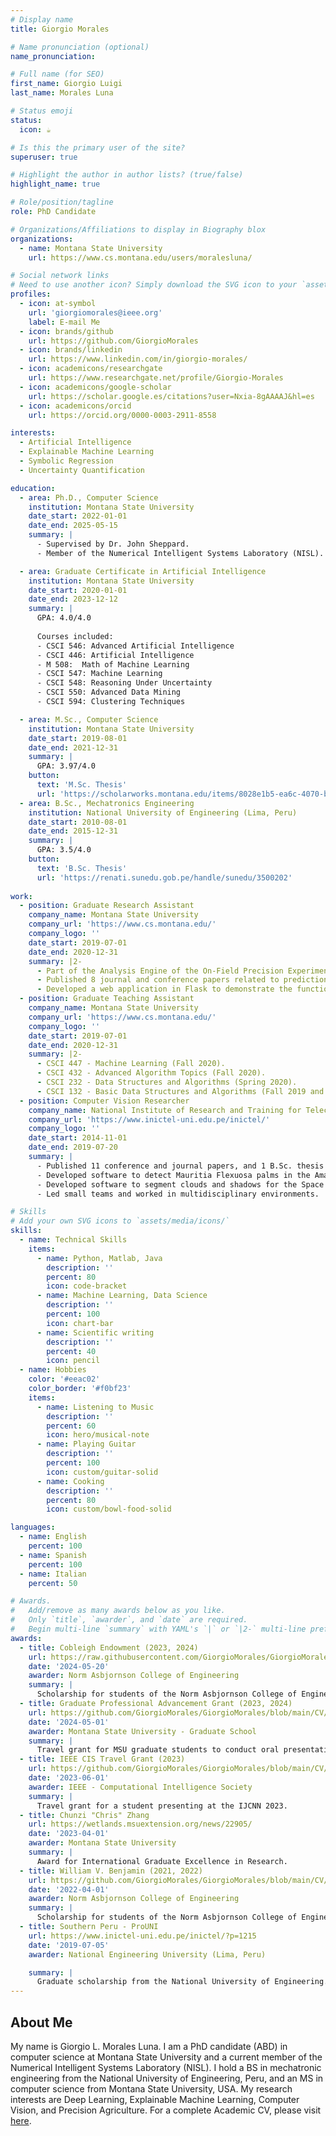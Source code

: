 ```yaml
---
# Display name
title: Giorgio Morales

# Name pronunciation (optional)
name_pronunciation: 

# Full name (for SEO)
first_name: Giorgio Luigi
last_name: Morales Luna

# Status emoji
status:
  icon: ☕️

# Is this the primary user of the site?
superuser: true

# Highlight the author in author lists? (true/false)
highlight_name: true

# Role/position/tagline
role: PhD Candidate

# Organizations/Affiliations to display in Biography blox
organizations:
  - name: Montana State University
    url: https://www.cs.montana.edu/users/moralesluna/

# Social network links
# Need to use another icon? Simply download the SVG icon to your `assets/media/icons/` folder.
profiles:
  - icon: at-symbol
    url: 'giorgiomorales@ieee.org'
    label: E-mail Me
  - icon: brands/github
    url: https://github.com/GiorgioMorales
  - icon: brands/linkedin
    url: https://www.linkedin.com/in/giorgio-morales/
  - icon: academicons/researchgate
    url: https://www.researchgate.net/profile/Giorgio-Morales
  - icon: academicons/google-scholar
    url: https://scholar.google.es/citations?user=Nxia-8gAAAAJ&hl=es
  - icon: academicons/orcid
    url: https://orcid.org/0000-0003-2911-8558

interests:
  - Artificial Intelligence
  - Explainable Machine Learning
  - Symbolic Regression
  - Uncertainty Quantification

education:
  - area: Ph.D., Computer Science
    institution: Montana State University
    date_start: 2022-01-01
    date_end: 2025-05-15
    summary: |
      - Supervised by Dr. John Sheppard. 
      - Member of the Numerical Intelligent Systems Laboratory (NISL).

  - area: Graduate Certificate in Artificial Intelligence
    institution: Montana State University
    date_start: 2020-01-01
    date_end: 2023-12-12
    summary: |
      GPA: 4.0/4.0
      
      Courses included:
      - CSCI 546: Advanced Artificial Intelligence
      - CSCI 446: Artificial Intelligence
      - M 508: 	Math of Machine Learning
      - CSCI 547: Machine Learning
      - CSCI 548: Reasoning Under Uncertainty
      - CSCI 550: Advanced Data Mining
      - CSCI 594: Clustering Techniques

  - area: M.Sc., Computer Science
    institution: Montana State University
    date_start: 2019-08-01
    date_end: 2021-12-31
    summary: |
      GPA: 3.97/4.0
    button:
      text: 'M.Sc. Thesis'
      url: 'https://scholarworks.montana.edu/items/8028e1b5-ea6c-4070-bc94-c86519405830'
  - area: B.Sc., Mechatronics Engineering
    institution: National University of Engineering (Lima, Peru)
    date_start: 2010-08-01
    date_end: 2015-12-31
    summary: |
      GPA: 3.5/4.0
    button:
      text: 'B.Sc. Thesis'
      url: 'https://renati.sunedu.gob.pe/handle/sunedu/3500202'
      
work:
  - position: Graduate Research Assistant
    company_name: Montana State University
    company_url: 'https://www.cs.montana.edu/'
    company_logo: ''
    date_start: 2019-07-01
    date_end: 2020-12-31
    summary: |2-
      - Part of the Analysis Engine of the On-Field Precision Experiment (OFPE) Framework project.
      - Published 8 journal and conference papers related to prediction and optimization in Precision Agriculture as well as uncertainty quantification and explainable machine learning.
      - Developed a web application in Flask to demonstrate the functionality of the prediction and optimization tools.
  - position: Graduate Teaching Assistant
    company_name: Montana State University
    company_url: 'https://www.cs.montana.edu/'
    company_logo: ''
    date_start: 2019-07-01
    date_end: 2020-12-31
    summary: |2-
      - CSCI 447 - Machine Learning (Fall 2020).
      - CSCI 432 - Advanced Algorithm Topics (Fall 2020).
      - CSCI 232 - Data Structures and Algorithms (Spring 2020).
      - CSCI 132 - Basic Data Structures and Algorithms (Fall 2019 and Summer 2020).
  - position: Computer Vision Researcher
    company_name: National Institute of Research and Training for Telecommunications (INICTEL-UNI)
    company_url: 'https://www.inictel-uni.edu.pe/inictel/'
    company_logo: ''
    date_start: 2014-11-01
    date_end: 2019-07-20
    summary: |
      - Published 11 conference and journal papers, and 1 B.Sc. thesis related to computer vision and remote sensing.
      - Developed software to detect Mauritia Flexuosa palms in the Amazon using aerial images and drones. The project allowed the expansion of the monitored area by 200% and reduced the expedition costs by 500%.
      - Developed software to segment clouds and shadows for the Space Agency of Peru (CONIDA) in high-resolution multispectral satellite images. The solution reduced the processing times by 1000%.
      - Led small teams and worked in multidisciplinary environments.

# Skills
# Add your own SVG icons to `assets/media/icons/`
skills:
  - name: Technical Skills
    items:
      - name: Python, Matlab, Java
        description: ''
        percent: 80
        icon: code-bracket
      - name: Machine Learning, Data Science
        description: ''
        percent: 100
        icon: chart-bar
      - name: Scientific writing
        description: ''
        percent: 40
        icon: pencil
  - name: Hobbies
    color: '#eeac02'
    color_border: '#f0bf23'
    items:
      - name: Listening to Music
        description: ''
        percent: 60
        icon: hero/musical-note
      - name: Playing Guitar
        description: ''
        percent: 100
        icon: custom/guitar-solid
      - name: Cooking
        description: ''
        percent: 80
        icon: custom/bowl-food-solid

languages:
  - name: English
    percent: 100
  - name: Spanish
    percent: 100
  - name: Italian
    percent: 50

# Awards.
#   Add/remove as many awards below as you like.
#   Only `title`, `awarder`, and `date` are required.
#   Begin multi-line `summary` with YAML's `|` or `|2-` multi-line prefix and indent 2 spaces below.
awards:
  - title: Cobleigh Endowment (2023, 2024)
    url: https://raw.githubusercontent.com/GiorgioMorales/GiorgioMorales/main/CV/cobleigh2024.jpg
    date: '2024-05-20'
    awarder: Norm Asbjornson College of Engineering 
    summary: |
      Scholarship for students of the Norm Asbjornson College of Engineering.
  - title: Graduate Professional Advancement Grant (2023, 2024)
    url: https://github.com/GiorgioMorales/GiorgioMorales/blob/main/CV/PAGaward2024.pdf
    date: '2024-05-01'
    awarder: Montana State University - Graduate School
    summary: |
      Travel grant for MSU graduate students to conduct oral presentations at professional conferences.
  - title: IEEE CIS Travel Grant (2023)
    url: https://github.com/GiorgioMorales/GiorgioMorales/blob/main/CV/Travel%20grant%20IEEE%20CIS%202023.pdf
    date: '2023-06-01'
    awarder: IEEE - Computational Intelligence Society
    summary: |
      Travel grant for a student presenting at the IJCNN 2023.
  - title: Chunzi "Chris" Zhang
    url: https://wetlands.msuextension.org/news/22905/
    date: '2023-04-01'
    awarder: Montana State University
    summary: |
      Award for International Graduate Excellence in Research.
  - title: William V. Benjamin (2021, 2022)
    url: https://github.com/GiorgioMorales/GiorgioMorales/blob/main/CV/Benjamin2022.png
    date: '2022-04-01'
    awarder: Norm Asbjornson College of Engineering
    summary: |
      Scholarship for students of the Norm Asbjornson College of Engineering.
  - title: Southern Peru - ProUNI
    url: https://www.inictel-uni.edu.pe/inictel/?p=1215
    date: '2019-07-05'
    awarder: National Engineering University (Lima, Peru)

    summary: |
      Graduate scholarship from the National University of Engineering.
---
```


## About Me

My name is Giorgio L. Morales Luna. I am a PhD candidate (ABD) in computer science at Montana State University and a 
current member of the Numerical Intelligent Systems Laboratory (NISL). 
I hold a BS in mechatronic engineering from the National University of Engineering, Peru, 
and an MS in computer science from Montana State University, USA. My research interests are 
Deep Learning, Explainable Machine Learning, Computer Vision, and Precision Agriculture.
For a complete Academic CV, please visit [here](uploads/Giorgio_Morales_Academic_CV.pdf). 
